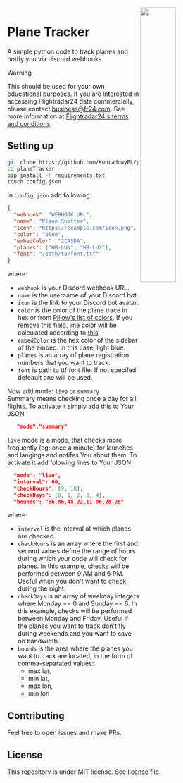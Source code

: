 <img src ="https://github.com/user-attachments/assets/6a19c889-326e-4bef-b1b7-9731352b6172" align="right" width="40%">

# Plane Tracker

A simple python code to track planes and notify you via discord webhooks
> [!WARNING]
> This should be used for your own educational purposes. If you are interested in accessing Flightradar24 data commercially, please contact business@fr24.com. See more information at [Flightradar24's terms and conditions](https://www.flightradar24.com/terms-and-conditions).

## Setting up

```sh
git clone https://github.com/KonradowyPL/planeTracker.git
cd planeTracker
pip install -r requirements.txt
touch config.json
```

In `config.json` add following:

```json
{
  "webhook": "WEBHOOK URL",
  "name": "Plane Spotter",
  "icon": "https://example.com/icon.png",
  "color": "blue",
  "embedColor": "2CA3DA",
  "planes": ["HB-LUN", "HB-LUZ"],
  "font": "/path/to/font.ttf"
}
```

where:

- `webhook` is your Discord webhook URL.
- `name` is the username of your Discord bot.
- `icon` is the link to your Discord bot avatar.
- `color` is the color of the plane trace in hex or from [Pillow's list of colors](https://pillow.readthedocs.io/en/latest/reference/ImageColor.html#color-names). If you remove this field, line color will be calculated according to [this](https://support.fr24.com/support/solutions/articles/3000115027-why-does-the-aircraft-s-trail-change-colour)
- `embedColor` is the hex color of the sidebar of the embed. In this case, light blue.
- `planes` is an array of plane registration numbers that you want to track.
- `font` is path to ttf font file. If not specifed defeault one will be used.
 
Now add mode: `live` or `summary` <br>
Summary means checking once a day for all flights. To activate it simply add this to Your JSON

```json
   "mode":"summary"
```

`live` mode is a mode, that checks more frequently (eg: once a minute) for launches and langings and notifes You about them. To activate it add folowing lines to Your JSON:

```json
  "mode": "live",
  "interval": 60,
  "checkHours": [9, 18],
  "checkDays": [0, 1, 2, 3, 4],
  "bounds": "56.86,48.22,11.06,28.26"
```

where:

- `interval` is the interval at which planes are checked.
- `checkHours` is an array where the first and second values define the range of hours during which your code will check for planes. In this example, checks will be performed between 9 AM and 6 PM. Useful when you don't want to check during the night.
- `checkDays` is an array of weekday integers where Monday == 0 and Sunday == 6. In this example, checks will be performed between Monday and Friday. Useful if the planes you want to track don't fly during weekends and you want to save on bandwidth.
- `bounds` is the area where the planes you want to track are located, in the form of comma-separated values:
  - max lat,
  - min lat,
  - max lon,
  - min lon


## Contributing
Feel free to open issues and make PRs.

## License
This repository is under MIT license. See [license](./LICENSE) file.
